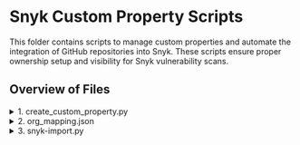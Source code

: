 # Snyk Custom Property Scripts

This folder contains scripts to manage custom properties and automate the integration of GitHub repositories into Snyk. These scripts ensure proper ownership setup and visibility for Snyk vulnerability scans.

## Overview of Files

<details>
  <summary>1. create_custom_property.py</summary>

  **Purpose**: Automates the setting of custom properties (such as `RepoOwner`) on specified repositories within GitHub, maintaining clear ownership assignments.

  **Functionality**:
  - **Update Custom Properties**: Uses PATCH requests to update or set properties for each specified repository in GitHub.

  **Environment Variables**:
  - `GITHUB_TOKEN`: The GitHub API token for authentication.

  **Usage**:
  1. Define the list of repositories to update in the `repositories` list.
  2. Specify the desired property in the `properties` dictionary.

</details>

<details>
  <summary>2. org_mapping.json</summary>

  **Purpose**: Maps each team name (e.g., "CCQ Team", "E-Team") to its Snyk organization ID and integration ID, enabling automated imports of GitHub repositories into Snyk based on team ownership.

  **Structure**:
  - **`org_id`**: The Snyk organization ID.
  - **`integration_id`**: The Snyk integration ID for GitHub repositories.

  **Usage**: Used as a reference in `snyk-import.py` to map repositories to their respective Snyk organizations.

</details>

<details>
  <summary>3. snyk-import.py</summary>

  **Purpose**: Automates the import of GitHub repositories to Snyk, based on the `RepoOwner` custom property. Repositories with `RepoOwner` set to “undefined” are skipped to prevent duplicate or erroneous imports.

  **Functionality**:
  - **Fetch Repositories**: Retrieves all unarchived repositories within the specified GitHub organization.
  - **Check RepoOwner Property**: Validates the `RepoOwner` property on each repository and checks for matching Snyk organizations in `org_mapping.json`.
  - **Import to Snyk**: Initiates Snyk imports for each repository not already present in Snyk.

  **Environment Variables**:
  - `GIT_API_KEY`: The GitHub API token for authentication.
  - `SNYK_API_KEY`: The Snyk API token for repository imports.

### Snyk Import Workflow (snyk-import.yaml)

  **Schedule**: Runs daily at 11 AM UTC and can be manually triggered as needed.

  **Environment**:
  - Uses GitHub Secrets (`GIT_API_KEY` and `SNYK_API_KEY`) for secure access to GitHub and Snyk APIs.

</details>

